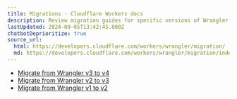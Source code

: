 ```yaml
---
title: Migrations · Cloudflare Workers docs
description: Review migration guides for specific versions of Wrangler.
lastUpdated: 2024-09-05T13:42:45.000Z
chatbotDeprioritize: true
source_url:
  html: https://developers.cloudflare.com/workers/wrangler/migration/
  md: https://developers.cloudflare.com/workers/wrangler/migration/index.md
---
```


* [Migrate from Wrangler v3 to v4](https://developers.cloudflare.com/workers/wrangler/migration/update-v3-to-v4/)
* [Migrate from Wrangler v2 to v3](https://developers.cloudflare.com/workers/wrangler/migration/update-v2-to-v3/)
* [Migrate from Wrangler v1 to v2](https://developers.cloudflare.com/workers/wrangler/migration/v1-to-v2/)
